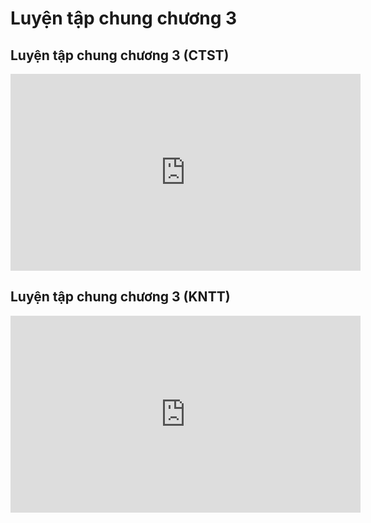 # Luyện tập chung chương 3
## Luyện tập chung chương 3 (CTST)
<iframe width="560" height="315" src="https://www.youtube.com/embed/GyTboVdNZxA?si=pGdSRG9goJ4-NqSV" title="YouTube video player" frameborder="0" allow="accelerometer; autoplay; clipboard-write; encrypted-media; gyroscope; picture-in-picture; web-share" referrerpolicy="strict-origin-when-cross-origin" allowfullscreen></iframe>

## Luyện tập chung chương 3 (KNTT)
<iframe width="560" height="315" src="https://www.youtube.com/embed/CYCoDHG0QLc?si=LtfPJw5EC9gfYYvB" title="YouTube video player" frameborder="0" allow="accelerometer; autoplay; clipboard-write; encrypted-media; gyroscope; picture-in-picture; web-share" referrerpolicy="strict-origin-when-cross-origin" allowfullscreen></iframe>
